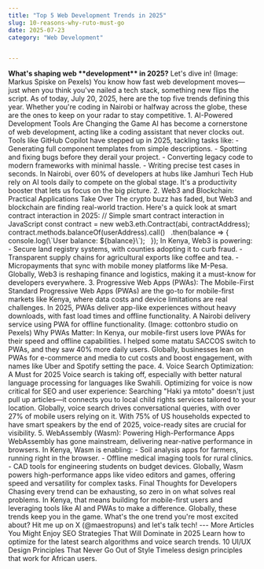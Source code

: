 ```yaml
---
title: "Top 5 Web Development Trends in 2025"
slug: 10-reasons-why-ruto-must-go
date: 2025-07-23
category: "Web Development"


---
```

**What's shaping web \*\*development\*\* in 2025?** Let's dive in! (Image: Markus Spiske on Pexels) You know how fast web development moves—just when you think you've nailed a tech stack, something new flips the script. As of today, July 20, 2025, here are the top five trends defining this year. Whether you're coding in Nairobi or halfway across the globe, these are the ones to keep on your radar to stay competitive. 1. AI-Powered Development Tools Are Changing the Game AI has become a cornerstone of web development, acting like a coding assistant that never clocks out. Tools like GitHub Copilot have stepped up in 2025, tackling tasks like: - Generating full component templates from simple descriptions. - Spotting and fixing bugs before they derail your project. - Converting legacy code to modern frameworks with minimal hassle. - Writing precise test cases in seconds. In Nairobi, over 60% of developers at hubs like Jamhuri Tech Hub rely on AI tools daily to compete on the global stage. It's a productivity booster that lets us focus on the big picture. 2. Web3 and Blockchain: Practical Applications Take Over The crypto buzz has faded, but Web3 and blockchain are finding real-world traction. Here's a quick look at smart contract interaction in 2025: // Simple smart contract interaction in JavaScript const contract = new web3.eth.Contract(abi, contractAddress); contract.methods.balanceOf(userAddress).call()   .then(balance => {     console.log(\\\`User balance: ${balance}\\\`);   }); In Kenya, Web3 is powering: - Secure land registry systems, with counties adopting it to curb fraud. - Transparent supply chains for agricultural exports like coffee and tea. - Micropayments that sync with mobile money platforms like M-Pesa. Globally, Web3 is reshaping finance and logistics, making it a must-know for developers everywhere. 3. Progressive Web Apps (PWAs): The Mobile-First Standard Progressive Web Apps (PWAs) are the go-to for mobile-first markets like Kenya, where data costs and device limitations are real challenges. In 2025, PWAs deliver app-like experiences without heavy downloads, with fast load times and offline functionality. A Nairobi delivery service using PWA for offline functionality. (Image: cottonbro studio on Pexels) Why PWAs Matter: In Kenya, our mobile-first users love PWAs for their speed and offline capabilities. I helped some matatu SACCOS switch to PWAs, and they saw 40% more daily users. Globally, businesses lean on PWAs for e-commerce and media to cut costs and boost engagement, with names like Uber and Spotify setting the pace. 4. Voice Search Optimization: A Must for 2025 Voice search is taking off, especially with better natural language processing for languages like Swahili. Optimizing for voice is now critical for SEO and user experience: Searching "Haki ya mtoto" doesn't just pull up articles—it connects you to local child rights services tailored to your location. Globally, voice search drives conversational queries, with over 27% of mobile users relying on it. With 75% of US households expected to have smart speakers by the end of 2025, voice-ready sites are crucial for visibility. 5. WebAssembly (Wasm): Powering High-Performance Apps WebAssembly has gone mainstream, delivering near-native performance in browsers. In Kenya, Wasm is enabling: - Soil analysis apps for farmers, running right in the browser. - Offline medical imaging tools for rural clinics. - CAD tools for engineering students on budget devices. Globally, Wasm powers high-performance apps like video editors and games, offering speed and versatility for complex tasks. Final Thoughts for Developers Chasing every trend can be exhausting, so zero in on what solves real problems. In Kenya, that means building for mobile-first users and leveraging tools like AI and PWAs to make a difference. Globally, these trends keep you in the game. What's the one trend you're most excited about? Hit me up on X (@maestropuns) and let's talk tech! --- More Articles You Might Enjoy SEO Strategies That Will Dominate in 2025 Learn how to optimize for the latest search algorithms and voice search trends. 10 UI/UX Design Principles That Never Go Out of Style Timeless design principles that work for African users.
